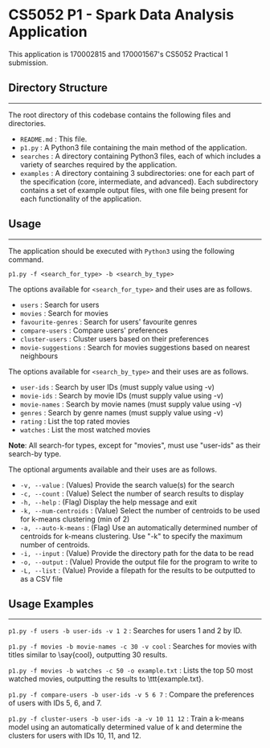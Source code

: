 # CS5052 P1 - Spark Data Analysis Application
This application is 170002815 and 170001567's CS5052 Practical 1 submission. 


## Directory Structure
----
The root directory of this codebase contains the following files and directories.
- `README.md` : This file.
- `p1.py` : A Python3 file containing the main method of the application.
- `searches` : A directory containing Python3 files, each of which includes a variety of searches required by the application.
- `examples` :  A directory containing 3 subdirectories: one for each part of the specification (core, intermediate, and advanced). Each subdirectory contains a set of example output files, with one file being present for each functionality of the application.


## Usage
----
The application should be executed with `Python3` using the following command.

```
p1.py -f <search_for_type> -b <search_by_type>
```

The options available for `<search_for_type>` and their uses are as follows.
- `users` : Search for users
- `movies` : Search for movies
- `favourite-genres` : Search for users' favourite genres
- `compare-users` : Compare users' preferences
- `cluster-users` : Cluster users based on their preferences
- `movie-suggestions` : Search for movies suggestions based on nearest neighbours

The options available for `<search_by_type>` and their uses are as follows.
- `user-ids` : Search by user IDs (must supply value using -v)
- `movie-ids` : Search by movie IDs (must supply value using -v)
- `movie-names` : Search by movie names (must supply value using -v)
- `genres` : Search by genre names (must supply value using -v)
- `rating` : List the top rated movies
- `watches` : List the most watched movies

**Note**: All search-for types, except for "movies", must use "user-ids" as their search-by type.

The optional arguments available and their uses are as follows.
- `-v, --value` : (Values) Provide the search value(s) for the search
- `-c, --count` : (Value) Select the number of search results to display
- `-h, --help` : (Flag) Display the help message and exit
- `-k, --num-centroids` : (Value) Select the number of centroids to be used for k-means clustering (min of 2)
- `-a, --auto-k-means` : (Flag) Use an automatically determined number of centroids for k-means clustering. Use "-k" to specify the maximum number of centroids.
- `-i, --input` : (Value) Provide the directory path for the data to be read
- `-o, --output` : (Value) Provide the output file for the program to write to
- `-L, --list` : (Value) Provide a filepath for the results to be outputted to as a CSV file


## Usage Examples
----

`p1.py -f users -b user-ids -v 1 2` : Searches for users 1 and 2 by ID.

`p1.py -f movies -b movie-names -c 30 -v cool` : Searches for movies with titles similar to \say{cool}, outputting 30 results.

`p1.py -f movies -b watches -c 50 -o example.txt` : Lists the top 50 most watched movies, outputting the results to \ttt{example.txt}.

`p1.py -f compare-users -b user-ids -v 5 6 7` : Compare the preferences of users with IDs 5, 6, and 7.

`p1.py -f cluster-users -b user-ids -a -v 10 11 12` : Train a k-means model using an automatically determined value of k and determine the clusters for users with IDs 10, 11, and 12.